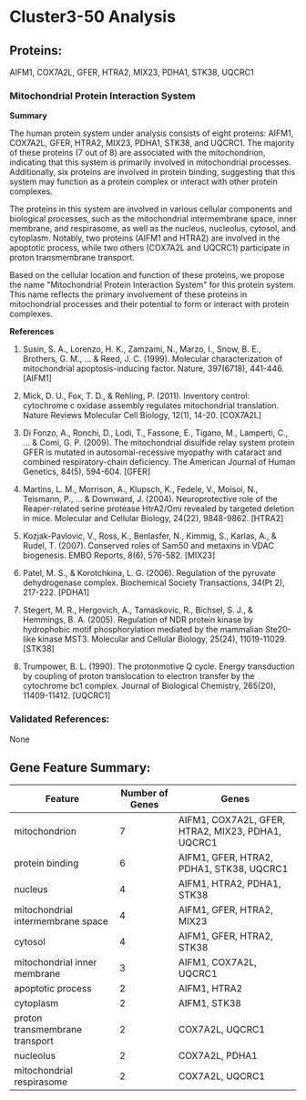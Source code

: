 # Cluster3-50 Analysis

## Proteins: 

AIFM1, COX7A2L, GFER, HTRA2, MIX23, PDHA1, STK38, UQCRC1

### Mitochondrial Protein Interaction System

**Summary**

The human protein system under analysis consists of eight proteins: AIFM1, COX7A2L, GFER, HTRA2, MIX23, PDHA1, STK38, and UQCRC1. The majority of these proteins (7 out of 8) are associated with the mitochondrion, indicating that this system is primarily involved in mitochondrial processes. Additionally, six proteins are involved in protein binding, suggesting that this system may function as a protein complex or interact with other protein complexes.

The proteins in this system are involved in various cellular components and biological processes, such as the mitochondrial intermembrane space, inner membrane, and respirasome, as well as the nucleus, nucleolus, cytosol, and cytoplasm. Notably, two proteins (AIFM1 and HTRA2) are involved in the apoptotic process, while two others (COX7A2L and UQCRC1) participate in proton transmembrane transport.

Based on the cellular location and function of these proteins, we propose the name "Mitochondrial Protein Interaction System" for this protein system. This name reflects the primary involvement of these proteins in mitochondrial processes and their potential to form or interact with protein complexes.

**References**

1. Susin, S. A., Lorenzo, H. K., Zamzami, N., Marzo, I., Snow, B. E., Brothers, G. M., ... & Reed, J. C. (1999). Molecular characterization of mitochondrial apoptosis-inducing factor. Nature, 397(6718), 441-446. [AIFM1]

2. Mick, D. U., Fox, T. D., & Rehling, P. (2011). Inventory control: cytochrome c oxidase assembly regulates mitochondrial translation. Nature Reviews Molecular Cell Biology, 12(1), 14-20. [COX7A2L]

3. Di Fonzo, A., Ronchi, D., Lodi, T., Fassone, E., Tigano, M., Lamperti, C., ... & Comi, G. P. (2009). The mitochondrial disulfide relay system protein GFER is mutated in autosomal-recessive myopathy with cataract and combined respiratory-chain deficiency. The American Journal of Human Genetics, 84(5), 594-604. [GFER]

4. Martins, L. M., Morrison, A., Klupsch, K., Fedele, V., Moisoi, N., Teismann, P., ... & Downward, J. (2004). Neuroprotective role of the Reaper-related serine protease HtrA2/Omi revealed by targeted deletion in mice. Molecular and Cellular Biology, 24(22), 9848-9862. [HTRA2]

5. Kozjak-Pavlovic, V., Ross, K., Benlasfer, N., Kimmig, S., Karlas, A., & Rudel, T. (2007). Conserved roles of Sam50 and metaxins in VDAC biogenesis. EMBO Reports, 8(6), 576-582. [MIX23]

6. Patel, M. S., & Korotchkina, L. G. (2006). Regulation of the pyruvate dehydrogenase complex. Biochemical Society Transactions, 34(Pt 2), 217-222. [PDHA1]

7. Stegert, M. R., Hergovich, A., Tamaskovic, R., Bichsel, S. J., & Hemmings, B. A. (2005). Regulation of NDR protein kinase by hydrophobic motif phosphorylation mediated by the mammalian Ste20-like kinase MST3. Molecular and Cellular Biology, 25(24), 11019-11029. [STK38]

8. Trumpower, B. L. (1990). The protonmotive Q cycle. Energy transduction by coupling of proton translocation to electron transfer by the cytochrome bc1 complex. Journal of Biological Chemistry, 265(20), 11409-11412. [UQCRC1]

### Validated References: 

None





## Gene Feature Summary: 

| Feature | Number of Genes | Genes |
| --- | --- | --- |
| mitochondrion | 7 | AIFM1, COX7A2L, GFER, HTRA2, MIX23, PDHA1, UQCRC1 |
| protein binding | 6 | AIFM1, GFER, HTRA2, PDHA1, STK38, UQCRC1 |
| nucleus | 4 | AIFM1, HTRA2, PDHA1, STK38 |
| mitochondrial intermembrane space | 4 | AIFM1, GFER, HTRA2, MIX23 |
| cytosol | 4 | AIFM1, GFER, HTRA2, STK38 |
| mitochondrial inner membrane | 3 | AIFM1, COX7A2L, UQCRC1 |
|  apoptotic process | 2 | AIFM1, HTRA2 |
| cytoplasm | 2 | AIFM1, STK38 |
| proton transmembrane transport | 2 | COX7A2L, UQCRC1 |
| nucleolus | 2 | COX7A2L, PDHA1 |
| mitochondrial respirasome | 2 | COX7A2L, UQCRC1 |

